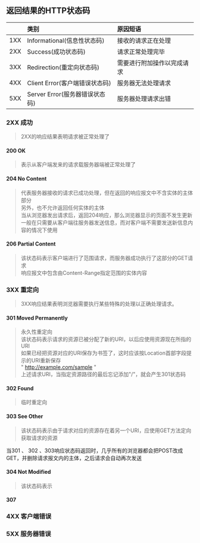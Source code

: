 ## 返回结果的HTTP状态码

|         | 类别    |  原因短语  |
| --------   | :-----   | :---- |
| 1XX        | Informational(信息性状态码)      |   接收的请求正在处理    |
| 2XX        | Success(成功状态码)      |   请求正常处理完毕    |
| 3XX        | Redirection(重定向状态码)      |   需要进行附加操作以完成请求    |
| 4XX        | Client Error(客户端错误状态码)      |   服务器无法处理请求    |
| 5XX        | Server Error(服务器错误状态码)      |   服务器处理请求出错    |

### 2XX 成功
> 2XX的响应结果表明请求被正常处理了
#### 200 OK
> 表示从客户端发来的请求载服务器端被正常处理了
#### 204 No Content
> 代表服务器接收的请求已成功处理，但在返回的响应报文中不含实体的主体部分    
> 另外，也不允许返回任何实体的主体    
> 当从浏览器发出请求后，返回204响应，那么浏览器显示的页面不发生更新    
> 一般在只需要从客户端往服务器发送信息，而对客户端不需要发送新信息内容的情况下使用
#### 206 Partial Content
> 该状态码表示客户端进行了范围请求，而服务器成功执行了这部分的GET请求    
> 响应报文中包含由Content-Range指定范围的实体内容
### 3XX 重定向
> 3XX响应结果表明浏览器需要执行某些特殊的处理以正确处理请求。
#### 301 Moved Permanently
> 永久性重定向    
> 该状态码表示请求的资源已被分配了新的URI，以后应使用资源现在所指的URI    
> 如果已经把资源对应的URI保存为书签了，这时应该按Location首部字段提示的URI重新保存    
> " http://example.com/sample "    
> 上述请求URI，当指定资源路径的最后忘记添加"/"，就会产生301状态码
#### 302 Found
> 临时重定向
#### 303 See Other
> 该状态码表示由于请求对应的资源存在着另一个URI，应使用GET方法定向获取请求的资源

当301 、 302 、303响应状态码返回时，几乎所有的浏览器都会把POST改成GET，并删除请求报文内的主体，之后请求会自动再次发送
#### 304 Not Modified
> 该状态码表示
#### 307
> 
### 4XX 客户端错误
### 5XX 服务器错误
